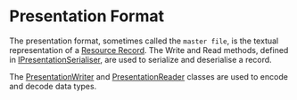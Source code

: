 ﻿# Presentation Format

The presentation format, sometimes called the `master file`,  is the textual representation of a 
[Resource Record](rr.md).  The Write and Read methods, 
defined in [IPresentationSerialiser](xref:Makaretu.Dns.IPresentationSerialiser), are used to serialize and 
deserialise a record.

The [PresentationWriter](xref:Makaretu.Dns.PresentationWriter) and 
[PresentationReader](xref:Makaretu.Dns.PresentationReader) classes are used to encode and decode data types. 


